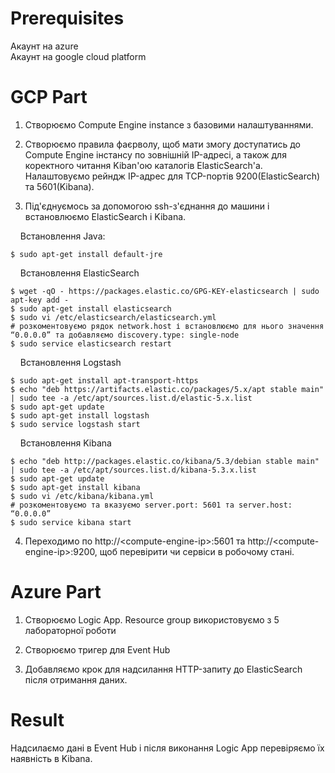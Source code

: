 # Prerequisites
Акаунт на azure  
Акаунт на google cloud platform

# GCP Part

1. Створюємо Compute Engine instance з базовими налаштуваннями.

2. Створюємо правила фаєрволу, щоб мати змогу доступатись до Compute Engine інстансу по зовнішній IP-адресі, а також для коректного читання Kiban'ою каталогів ElasticSearch'а. Налаштовуємо рейндж IP-адрес для TCP-портів 9200(ElasticSearch) та 5601(Kibana).

3. Під'єднуємось за допомогою ssh-з'єднання до машини і встановлюємо ElasticSearch і Kibana.

&nbsp;&nbsp;&nbsp;&nbsp;Встановлення Java:
```
$ sudo apt-get install default-jre
```
&nbsp;&nbsp;&nbsp;&nbsp;Встановлення ElasticSearch
```
$ wget -qO - https://packages.elastic.co/GPG-KEY-elasticsearch | sudo apt-key add -
$ sudo apt-get install elasticsearch
$ sudo vi /etc/elasticsearch/elasticsearch.yml 
# розкоментовуємо рядок network.host і встановлюємо для нього значення “0.0.0.0” та добавляємо discovery.type: single-node
$ sudo service elasticsearch restart
```
&nbsp;&nbsp;&nbsp;&nbsp;Встановлення Logstash
```
$ sudo apt-get install apt-transport-https
$ echo "deb https://artifacts.elastic.co/packages/5.x/apt stable main" | sudo tee -a /etc/apt/sources.list.d/elastic-5.x.list
$ sudo apt-get update
$ sudo apt-get install logstash
$ sudo service logstash start
```
&nbsp;&nbsp;&nbsp;&nbsp;Встановлення Kibana
```
$ echo "deb http://packages.elastic.co/kibana/5.3/debian stable main" | sudo tee -a /etc/apt/sources.list.d/kibana-5.3.x.list
$ sudo apt-get update
$ sudo apt-get install kibana
$ sudo vi /etc/kibana/kibana.yml
# розкоментовуємо та вказуємо server.port: 5601 та server.host: “0.0.0.0”
$ sudo service kibana start
```

4. Переходимо по http://\<compute-engine-ip\>:5601 та http://\<compute-engine-ip\>:9200, щоб перевірити чи сервіси в робочому стані.  

# Azure Part
1. Створюємо Logic App. Resource group використовуємо з 5 лабораторної роботи

2. Створюємо тригер для Event Hub

3. Добавляємо крок для надсилання HTTP-запиту до ElasticSearch після отримання даних.

# Result
Надсилаємо дані в Event Hub і після виконання Logic App перевіряємо їх наявність в Kibana.
